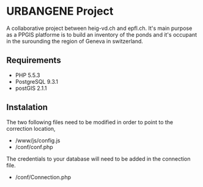 # URBANGENE Project 

A collaborative project between heig-vd.ch and epfl.ch. It's main purpose as a PPGIS platforme is to build an inventory of the ponds and it's occupant in the surounding the region of Geneva in switzerland.

## Requirements ##

- PHP 5.5.3
- PostgreSQL 9.3.1
- postGIS 2.1.1

## Instalation ##

The two following files need to be modified in order to point to the correction location,

- /www/js/config.js
- /conf/conf.php

The credentials to your database will need to be added in the connection file.

- /conf/Connection.php